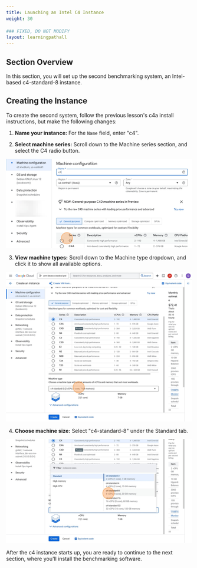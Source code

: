 ```yaml
---
title: Launching an Intel C4 Instance
weight: 30

### FIXED, DO NOT MODIFY
layout: learningpathall
---
```


## Section Overview
In this section, you will set up the second benchmarking system, an Intel-based c4-standard-8 instance.

## Creating the Instance

To create the second system, follow the previous lesson's c4a install instructions, but make the following changes:

1. **Name your instance:** For the `Name` field, enter "c4".

2. **Select machine series:** Scroll down to the Machine series section, and select the C4 radio button.

![](images/launch_c4/3.png)

3. **View machine types:** Scroll down to the Machine type dropdown, and click it to show all available options.

![](images/launch_c4/4.png)

4. **Choose machine size:** Select "c4-standard-8" under the Standard tab.

![](images/launch_c4/5.png)

After the c4 instance starts up, you are ready to continue to the next section, where you'll install the benchmarking software.